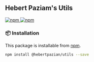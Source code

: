 ## Hebert Paziam's Utils

<a href="https://npmjs.com/package/@hebertpazian/utils">
  <img alt="npm" src="https://img.shields.io/npm/v/@hebertpazian/utils.svg?style=flat-square">
</a>

<a href="https://npmjs.com/package/@hebertpazian/utils">
  <img alt="npm" src="https://img.shields.io/npm/dt/@hebertpazian/utils?style=flat-square">
</a>

### 📦 Installation

This package is installable from [npm](https://www.npmjs.com/).

```bash
npm install @hebertpazian/utils --save
```
